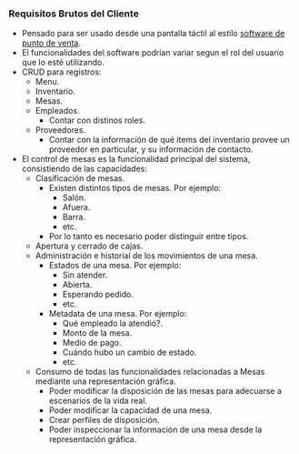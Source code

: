 ### Requisitos Brutos del Cliente
- Pensado para ser usado desde una pantalla táctil al estilo [software de punto de venta](https://duckduckgo.com/?q=POS+software+interface&t=lm&iar=images&iax=images&ia=images). 
- El funcionalidades del software podrían variar segun el rol del usuario que lo esté utilizando.
- CRUD para registros: 
    - Menu.
    - Inventario.
    - Mesas.
    - Empleados.
        - Contar con distinos roles.
    - Proveedores.
        - Contar con la información de qué items del inventario provee un proveedor en particular,
        y su información de contacto.
- El control de mesas es la funcionalidad principal del sistema, consistiendo de las capacidades:
    - Clasificación de mesas.
        - Existen distintos tipos de mesas. Por ejemplo:
            - Salón.
            - Afuera.
            - Barra.
            - etc.
        - Por lo tanto es necesario poder distinguir entre tipos.
    - Apertura y cerrado de cajas.
    - Administración e historial de los movimientos de una mesa.
        - Estados de una mesa. Por ejemplo:
            - Sin atender.
            - Abierta.
            - Esperando pedido.
            - etc.
        - Metadata de una mesa. Por ejemplo:
            - Qué empleado la atendió?.
            - Monto de la mesa.
            - Medio de pago.
            - Cuándo hubo un cambio de estado.
            - etc.
    - Consumo de todas las funcionalidades relacionadas a Mesas mediante una representación gráfica.
        - Poder modificar la disposición de las mesas para adecuarse a escenarios de la vida real.
        - Poder modificar la capacidad de una mesa.
        - Crear perfiles de disposición.
        - Poder inspeccionar la información de una mesa desde la representación gráfica.
